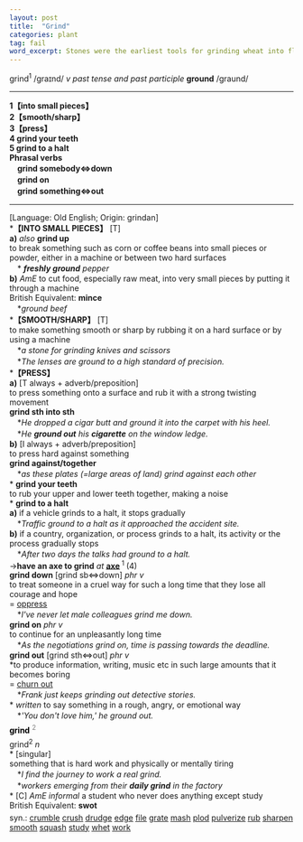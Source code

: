 ```yaml
---
layout: post
title:  "Grind"
categories: plant
tag: fail
word_excerpt: Stones were the earliest tools for grinding wheat into flour.
---
```

<DIV style="MARGIN: 0px 0px 5px">grind<SUP>1</SUP> /graɪnd/ <I>v past tense and past participle</I> <B>ground</B> /graund/
<HR>
<B>1【into small pieces】</B><BR><B>2【smooth/sharp】</B><BR><B>3【press】</B><BR><B>4 grind your teeth</B><BR><B>5 grind to a halt</B><BR><B>Phrasal verbs</B><BR>　<B>grind somebody⇔down</B><BR>　<B>grind on</B><BR>　<B>grind something⇔out</B>
<HR>
[Language: Old English; Origin: grindan]<BR>*<B>【INTO SMALL PIECES】</B> [T]<BR><B>a)</B> <I>also</I> <B>grind up</B> <BR>to break something such as corn or coffee beans into small pieces or powder, either in a machine or between two hard surfaces<BR>　*<I> <B>freshly ground</B> pepper</I><BR><B>b)</B> <I>AmE</I> to cut food, especially raw meat, into very small pieces by putting it through a machine<BR>British Equivalent: <B>mince</B><BR>　*<I>ground beef</I><BR>*<B>【SMOOTH/SHARP】</B> [T]<BR>to make something smooth or sharp by rubbing it on a hard surface or by using a machine<BR>　*<I>a stone for grinding knives and scissors</I><BR>　*<I>The lenses are ground to a high standard of precision.</I><BR>*<B>【PRESS】</B><BR><B>a)</B> [T always + adverb/preposition] <BR>to press something onto a surface and rub it with a strong twisting movement<BR><B>grind sth into sth</B><BR>　*<I>He dropped a cigar butt and ground it into the carpet with his heel.</I><BR>　*<I>He <B>ground out</B> his <B>cigarette</B> on the window ledge.</I><BR><B>b)</B> [I always + adverb/preposition] <BR>to press hard against something<BR><B>grind against/together</B><BR>　*<I>as these plates (=large areas of land) grind against each other</I><BR>* <B>grind your teeth</B><BR>to rub your upper and lower teeth together, making a noise<BR>* <B>grind to a halt</B><BR><B>a)</B> if a vehicle grinds to a halt, it stops gradually<BR>　*<I>Traffic ground to a halt as it approached the accident site.</I><BR><B>b)</B> if a country, organization, or process grinds to a halt, its activity or the process gradually stops<BR>　*<I>After two days the talks had ground to a halt.</I><BR>→<B>have an axe to grind</B> <I>at</I> <B><A href="{{ site.baseurl }}/axe"><U>axe</U></A> </B><SUP>1 </SUP>(4)<BR><B>grind down</B> [grind sb⇔down] <I>phr v</I><BR>to treat someone in a cruel way for such a long time that they lose all courage and hope<BR>= <A href="{{ site.baseurl }}/oppress"><U>oppress</U></A><BR>　*<I>I've never let male colleagues grind me down.</I><BR><B>grind on</B> <I>phr v</I><BR>to continue for an unpleasantly long time<BR>　*<I>As the negotiations grind on, time is passing towards the deadline.</I><BR><B>grind out</B> [grind sth⇔out] <I>phr v</I><BR>*to produce information, writing, music etc in such large amounts that it becomes boring<BR>= <A href="{{ site.baseurl }}/churn%20out"><U>churn out</U></A><BR>　*<I>Frank just keeps grinding out detective stories.</I><BR>* <I>written</I> to say something in a rough, angry, or emotional way<BR>　*<I>'You don't love him,' he ground out.</I></DIV>
<DIV style="COLOR: #808080; MARGIN: 0px 0px 5px; LINE-HEIGHT: normal"><SPAN style="FONT-SIZE: 10.5pt; COLOR: #000000; LINE-HEIGHT: normal"><B>grind</B></SPAN> <SUP style="FONT-SIZE: 83%; LINE-HEIGHT: normal">2</SUP> </DIV>
<DIV style="MARGIN: 0px 0px 5px">grind<SUP>2</SUP> <I>n</I> <BR>* [singular] <BR>something that is hard work and physically or mentally tiring<BR>　*<I>I find the journey to work a real grind.</I><BR>　*<I>workers emerging from their <B>daily grind</B> in the factory</I><BR>* [C] <I>AmE informal</I> a student who never does anything except study<BR>British Equivalent: <B>swot</B></DIV>
<DIV style="MARGIN: 0px 0px 5px">
<DIV style="MARGIN: 4px 0px">syn.: <A href="{{ site.baseurl }}/crumble"><U>crumble</U></A> <A href="{{ site.baseurl }}/crush"><U>crush</U></A> <A href="{{ site.baseurl }}/drudge"><U>drudge</U></A> <A href="{{ site.baseurl }}/edge"><U>edge</U></A> <A href="{{ site.baseurl }}/file"><U>file</U></A> <A href="{{ site.baseurl }}/grate"><U>grate</U></A> <A href="{{ site.baseurl }}/mash"><U>mash</U></A> <A href="{{ site.baseurl }}/plod"><U>plod</U></A> <A href="{{ site.baseurl }}/pulverize"><U>pulverize</U></A> <A href="{{ site.baseurl }}/rub"><U>rub</U></A> <A href="{{ site.baseurl }}/sharpen"><U>sharpen</U></A> <A href="{{ site.baseurl }}/smooth"><U>smooth</U></A> <A href="{{ site.baseurl }}/squash"><U>squash</U></A> <A href="{{ site.baseurl }}/study"><U>study</U></A> <A href="{{ site.baseurl }}/whet"><U>whet</U></A> <A href="{{ site.baseurl }}/work"><U>work</U></A></DIV></DIV>
